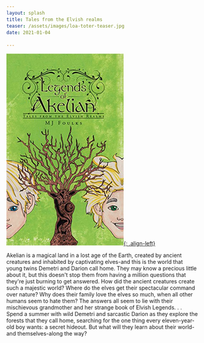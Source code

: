 ```yaml
---
layout: splash
title: Tales from the Elvish realms
teaser: /assets/images/loa-toter-teaser.jpg
date: 2021-01-04

---
```

[![image-left](/assets/images/loa-toter.jpg){: .align-left}](https://www.amazon.com/Legends-Akelian-Tales-Elvish-Realms/dp/149176001X)

Akelian is a magical land in a lost age of the Earth, created by ancient creatures and inhabited by captivating elves-and this is the world that young twins Demetri and Darion call home. They may know a precious little about it, but this doesn't stop them from having a million questions that they're just burning to get answered. How did the ancient creatures create such a majestic world? Where do the elves get their spectacular command over nature? Why does their family love the elves so much, when all other humans seem to hate them? The answers all seem to lie with their mischievous grandmother and her strange book of Elvish Legends. . . Spend a summer with wild Demetri and sarcastic Darion as they explore the forests that they call home, searching for the one thing every eleven-year-old boy wants: a secret hideout. But what will they learn about their world-and themselves-along the way?
